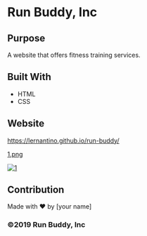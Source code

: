 # Run Buddy, Inc

## Purpose
A website that offers fitness training services. 

## Built With
* HTML
* CSS

## Website
https://lernantino.github.io/run-buddy/

[1.png](https://postimg.cc/qhkCTTrW)

<a href='https://postimg.cc/qhkCTTrW' target='_blank'><img src='https://i.postimg.cc/qhkCTTrW/1.png' border='0' alt='1'/></a>

## Contribution
Made with ❤️ by [your name]

### ©️2019 Run Buddy, Inc 

